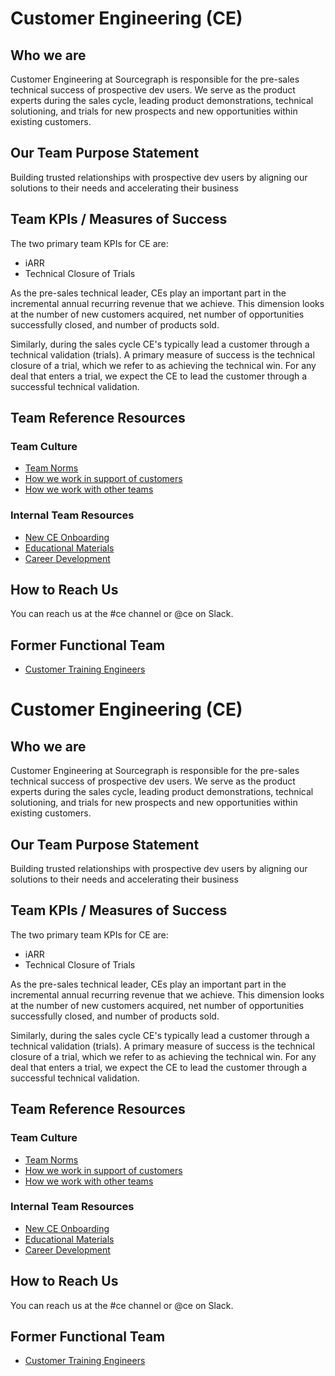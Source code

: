 # Customer Engineering (CE)

## Who we are

Customer Engineering at Sourcegraph is responsible for the pre-sales technical success of prospective dev users. We serve as the product experts during the sales cycle, leading product demonstrations, technical solutioning, and trials for new prospects and new opportunities within existing customers.

## Our Team Purpose Statement

Building trusted relationships with prospective dev users by aligning our solutions to their needs and accelerating their business

## Team KPIs / Measures of Success

The two primary team KPIs for CE are:

- iARR
- Technical Closure of Trials

As the pre-sales technical leader, CEs play an important part in the incremental annual recurring revenue that we achieve. This dimension looks at the number of new customers acquired, net number of opportunities successfully closed, and number of products sold.

Similarly, during the sales cycle CE's typically lead a customer through a technical validation (trials). A primary measure of success is the technical closure of a trial, which we refer to as achieving the technical win. For any deal that enters a trial, we expect the CE to lead the customer through a successful technical validation.

## Team Reference Resources

### Team Culture

- [Team Norms](team-culture/team-norms.md)
- [How we work in support of customers](team-culture/working-with-customers.md)
- [How we work with other teams](team-culture/index.md)

### Internal Team Resources

- [New CE Onboarding](onboarding/index.md)
- [Educational Materials](onboarding/education.md)
- [Career Development](career-growth/index.md)

## How to Reach Us

You can reach us at the #ce channel or @ce on Slack.

## Former Functional Team

- [Customer Training Engineers](cte/index.md)

# Customer Engineering (CE)

## Who we are

Customer Engineering at Sourcegraph is responsible for the pre-sales technical success of prospective dev users. We serve as the product experts during the sales cycle, leading product demonstrations, technical solutioning, and trials for new prospects and new opportunities within existing customers.

## Our Team Purpose Statement

Building trusted relationships with prospective dev users by aligning our solutions to their needs and accelerating their business

## Team KPIs / Measures of Success

The two primary team KPIs for CE are:

- iARR
- Technical Closure of Trials

As the pre-sales technical leader, CEs play an important part in the incremental annual recurring revenue that we achieve. This dimension looks at the number of new customers acquired, net number of opportunities successfully closed, and number of products sold.

Similarly, during the sales cycle CE's typically lead a customer through a technical validation (trials). A primary measure of success is the technical closure of a trial, which we refer to as achieving the technical win. For any deal that enters a trial, we expect the CE to lead the customer through a successful technical validation.

## Team Reference Resources

### Team Culture

- [Team Norms](team-culture/team-norms.md)
- [How we work in support of customers](team-culture/working-with-customers.md)
- [How we work with other teams](team-culture/index.md)

### Internal Team Resources

- [New CE Onboarding](onboarding/index.md)
- [Educational Materials](onboarding/education.md)
- [Career Development](career-growth/index.md)

## How to Reach Us

You can reach us at the #ce channel or @ce on Slack.

## Former Functional Team

- [Customer Training Engineers](cte/index.md)
